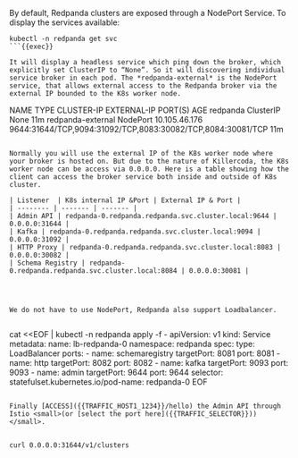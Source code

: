 

By default, Redpanda clusters are exposed through a NodePort Service. To display the services available: 

```
kubectl -n redpanda get svc
```{{exec}}

It will display a headless service which ping down the broker, which explicitly set ClusterIP to “None”. So it will discovering individual service broker in each pod. The *redpanda-external* is the NodePort service, that allows external access to the Redpanda broker via the external IP bounded to the K8s worker node.
```
NAME                TYPE           CLUSTER-IP      EXTERNAL-IP   PORT(S)                                                       AGE
redpanda            ClusterIP      None            <none>        <none>                                                        11m
redpanda-external   NodePort       10.105.46.176   <none>        9644:31644/TCP,9094:31092/TCP,8083:30082/TCP,8084:30081/TCP   11m
```

Normally you will use the external IP of the K8s worker node where your broker is hosted on. But due to the nature of Killercoda, the K8s worker node can be access via 0.0.0.0. Here is a table showing how the client can access the broker service both inside and outside of K8s cluster. 

| Listener  | K8s internal IP &Port | External IP & Port |
| -------- | ------- | ------- |
| Admin API | redpanda-0.redpanda.redpanda.svc.cluster.local:9644 |	0.0.0.0:31644 |
| Kafka	| redpanda-0.redpanda.redpanda.svc.cluster.local:9094 |	0.0.0.0:31092 |
| HTTP Proxy | redpanda-0.redpanda.redpanda.svc.cluster.local:8083 | 0.0.0.0:30082 |
| Schema Registry | redpanda-0.redpanda.redpanda.svc.cluster.local:8084 | 0.0.0.0:30081 |




We do not have to use NodePort, Redpanda also support Loadbalancer. 


```
cat <<EOF | kubectl -n redpanda apply -f -
apiVersion: v1
kind: Service
metadata:
  name: lb-redpanda-0
  namespace: redpanda
spec:
  type: LoadBalancer
  ports:
    - name: schemaregistry
      targetPort: 8081
      port: 8081
    - name: http
      targetPort: 8082
      port: 8082
    - name: kafka
      targetPort: 9093
      port: 9093
    - name: admin
      targetPort: 9644
      port: 9644
  selector:
    statefulset.kubernetes.io/pod-name: redpanda-0
EOF
```

Finally [ACCESS]({{TRAFFIC_HOST1_1234}}/hello) the Admin API through Istio <small>(or [select the port here]({{TRAFFIC_SELECTOR}}))</small>.


curl 0.0.0.0:31644/v1/clusters